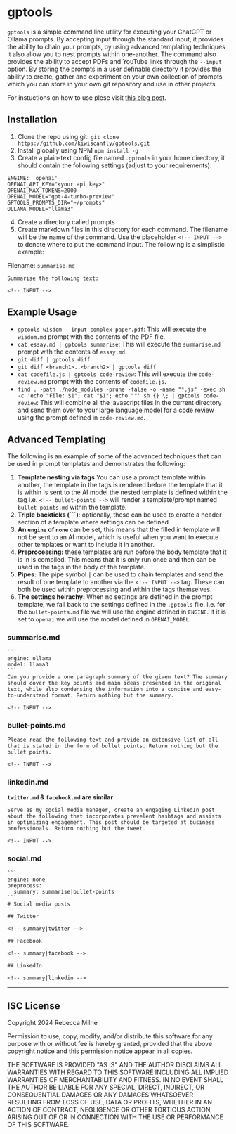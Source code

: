 # gptools

`gptools` is a simple command line utility for executing your ChatGPT or Ollama prompts. By accepting input through the standard input, it provides the ability to chain your prompts, by using advanced templating techniques it also allow you to nest prompts within one-another. The command also provides the ability to accept PDFs and YouTube links through the `--input` option. By storing the prompts in a user definable directory it provides the ability to create, gather and experiment on your own collection of prompts which you can store in your own git repository and use in other projects.

For instuctions on how to use plese visit [this blog post](https://labs.bex.codes/development/gptools-ai-command-line-tool.html).

## Installation

1. Clone the repo using git: `git clone https://github.com/kiwiscanfly/gptools.git`
2. Install globally using NPM `npm install -g`
3. Create a plain-text config file named `.gptools` in your home directory, it should contain the following settings (adjust to your requirements):
```
ENGINE: 'openai'
OPENAI_API_KEY="<your api key>"
OPENAI_MAX_TOKENS=2000
OPENAI_MODEL="gpt-4-turbo-preview"
GPTOOLS_PROMPTS_DIR="~/prompts"
OLLAMA_MODEL="llama3"
```
4. Create a directory called prompts
5. Create markdown files in this directory for each command. The filename will be the name of the command. Use the placeholder `<!-- INPUT -->` to denote where to put the command input. The following is a simplistic example:

Filename: `summarise.md`

```
Summarise the following text:

<!-- INPUT -->
```

## Example Usage

- `gptools wisdom --input complex-paper.pdf`: This will execute the `wisdom.md` prompt with the contents of the PDF file.
- `cat essay.md | gptools summarise`: This will execute the `summarise.md` prompt with the contents of `essay.md`.
- `git diff | gptools diff`
- `git diff <branch1>..<branch2> | gptools diff`
- `cat codefile.js | gptools code-review`: This will execute the `code-review.md` prompt with the contents of `codefile.js`.
- `find . -path ./node_modules -prune -false -o -name "*.js" -exec sh -c 'echo "File: $1"; cat "$1"; echo ""' sh {} \; | gptools code-review`: This will combine all the javascript files in the current directory and send them over to your large language model for a code review using the prompt defined in `code-review.md`.

## Advanced Templating

The following is an example of some of the advanced techniques that can be used in prompt templates and demonstrates the following:

1. **Template nesting via tags** You can use a prompt template within another, the template in the tags is rendered before the template that it is within is sent to the AI model the nested template is defined within the tag i.e. `<!-- bullet-points -->` will render a template/prompt named `bullet-points.md` within the template.
2. **Triple backticks (```)**: optionally, these can be used to create a header section of a template where settings can be defined
3. **An `engine` of `none`** can be set, this means that the filled in template will not be sent to an AI model, which is useful when you want to execute other templates or want to include it in another.
4. **Preprocessing:** these templates are run before the body template that it is in is compiled. This means that it is only run once and then can be used in the tags in the body of the template.
5. **Pipes:** The pipe symbol `|` can be used to chain templates and send the result of one template to another via the `<!-- INPUT -->` tag. These can both be used within preprocessing and within the tags themselves.
6. **The settings heirachy:** When no settings are defined in the prompt template, we fall back to the settings defined in the `.gptools` file. i.e. for the `bullet-points.md` file we will use the engine defined in `ENGINE`. If it is set to `openai` we will use the model defined in `OPENAI_MODEL`.

### summarise.md

````
```
engine: ollama
model: llama3
```
Can you provide a one paragraph summary of the given text? The summary should cover the key points and main ideas presented in the original text, while also condensing the information into a concise and easy-to-understand format. Return nothing but the summary.

<!-- INPUT -->

````

### bullet-points.md

````
Please read the following text and provide an extensive list of all that is stated in the form of bullet points. Return nothing but the bullet points.

<!-- INPUT -->

````

### linkedin.md 

**`twitter.md` & `facebook.md` are similar**

````
Serve as my social media manager, create an engaging LinkedIn post about the following that incorporates prevelent hashtags and assists in optimizing engagement. This post should be targeted at business professionals. Return nothing but the tweet.

<!-- INPUT -->

````

### social.md

````
```
engine: none
preprocess:
  summary: summarise|bullet-points
```
# Social media posts

## Twitter

<!-- summary|twitter -->

## Facebook

<!-- summary|facebook -->

## LinkedIn

<!-- summary|linkedin -->

````

---

## ISC License

Copyright 2024 Rebecca Milne

Permission to use, copy, modify, and/or distribute this software for any purpose with or without fee is hereby granted, provided that the above copyright notice and this permission notice appear in all copies.

THE SOFTWARE IS PROVIDED "AS IS" AND THE AUTHOR DISCLAIMS ALL WARRANTIES WITH REGARD TO THIS SOFTWARE INCLUDING ALL IMPLIED WARRANTIES OF MERCHANTABILITY AND FITNESS. IN NO EVENT SHALL THE AUTHOR BE LIABLE FOR ANY SPECIAL, DIRECT, INDIRECT, OR CONSEQUENTIAL DAMAGES OR ANY DAMAGES WHATSOEVER RESULTING FROM LOSS OF USE, DATA OR PROFITS, WHETHER IN AN ACTION OF CONTRACT, NEGLIGENCE OR OTHER TORTIOUS ACTION, ARISING OUT OF OR IN CONNECTION WITH THE USE OR PERFORMANCE OF THIS SOFTWARE.